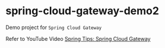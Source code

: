# spring-cloud-gateway-demo2

Demo project for `Spring Cloud Gateway`

Refer to YouTube Video [Spring Tips: Spring Cloud Gateway](https://youtu.be/TwVtlNX-2Hs)